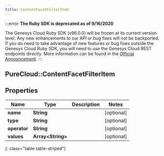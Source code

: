 ```yaml
---
title: ContentFacetFilterItem
---
```


:::error
**The Ruby SDK is deprecated as of 9/16/2020**

The Genesys Cloud Ruby SDK (v96.0.0) will be frozen at its current version level. Any new enhancements to our API or bug fixes will not be backported. If you do need to take advantage of new features or bug fixes outside the Genesys Cloud Ruby SDK, you will need to use the Genesys Cloud REST endpoints directly. More information can be found in the [Official Announcement](https://developer.mypurecloud.com/forum/t/announcement-genesys-cloud-ruby-sdk-end-of-life/8850).
:::


## PureCloud::ContentFacetFilterItem

## Properties

|Name | Type | Description | Notes|
|------------ | ------------- | ------------- | -------------|
| **name** | **String** |  | [optional] |
| **type** | **String** |  | [optional] |
| **operator** | **String** |  | [optional] |
| **values** | **Array&lt;String&gt;** |  | [optional] |
{: class="table table-striped"}


